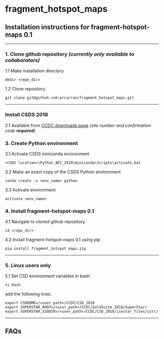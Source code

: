 # fragment_hotspot_maps

## Installation instructions for fragment-hotspot-maps 0.1 
---------------------------------------------------------

### 1. Clone github repository _(currently only available to collaborators)_
1.1 Make installation directory

`mkdir <repo_dir>`

1.2 Clone repository

`git clone git@github.com:prcurran/fragment_hotspot_maps.git`

***
### Install CSDS 2018

2.1 Available from [CCDC downloads page](https://www.ccdc.cam.ac.uk/support-and-resources/csdsdownloads/) _(site number and confirmation code **required**_)

### 3. Create Python environment

3.1 Activate CSDS miniconda environment

`<CSDS location>\Python_API_2018\miniconda\Scripts\activate.bat`

3.2 Make an exact copy of the CSDS Python environment

`conda create -n <env_name> python`

3.3 Activate environment

`activate <env_name>`

### 4. Install fragment-hotspot-maps 0.1

4.1 Navigate to cloned github repository

`cd <repo_dir>`

4.2 Install fragment-hotspot-maps 0.1 using pip

`pip install fragment_hotspot_maps.zip`
***

### 5. Linux users only

5.1 Set CSD environment variables in bash

`vi bash`

add the following lines:

    export CSDHOME=/<user_path>/CCDC/CSD_2018
    export SUPERSTAR_ROOT=/<user_path>/CCDC/GoldSuite_2018/SuperStar/
    export SUPERSTAR_ISODIR=/<user_path>/CCDC/CSD_2018/isostar_files/istr/

***
## FAQs


 
